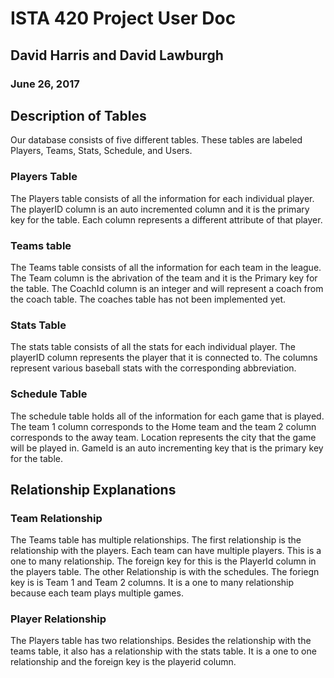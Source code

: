 # ISTA 420 Project User Doc
## David Harris and David Lawburgh
### June 26, 2017

## Description of Tables
Our database consists of five different tables. These tables are labeled Players, Teams, Stats,
Schedule, and Users.
### Players Table
The Players table consists of all the information for each individual player. The playerID column is 
an auto incremented column and it is the primary key for the table. Each column represents a different
attribute of that player.

### Teams table
The Teams table consists of all the information for each team in the league. The Team column is the 
abrivation of the team and it is the Primary key for the table. The CoachId column is an integer and
will represent a coach from the coach table. The coaches table has not been implemented yet.

### Stats Table
The stats table consists of all the stats for each individual player. The playerID column represents
the player that it is connected to. The columns represent various baseball stats with the corresponding
abbreviation.

### Schedule Table
The schedule table holds all of the information for each game that is played. The team 1 column corresponds
to the Home team and the team 2 column corresponds to the away team. Location represents the city that the
game will be played in. GameId is an auto incrementing key that is the primary key for the table.

## Relationship Explanations
### Team Relationship 
The Teams table has multiple relationships. The first relationship is the relationship with the players. 
Each team can have multiple players. This is a one to many relationship. The foreign key for this is the
PlayerId column in the players table. The other Relationship is with the schedules. The foriegn key is is
Team 1 and Team 2 columns. It is a one to many relationship because each team plays multiple games.

### Player Relationship
The Players table has two relationships. Besides the relationship with the teams table, it also has a 
relationship with the stats table. It is a one to one relationship and the foreign key is the playerid
column.
